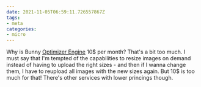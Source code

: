 ```yaml
---
date: 2021-11-05T06:59:11.726557867Z
tags:
- meta
categories:
- micro
---
```


Why is Bunny [Optimizer Engine](https://support.bunny.net/hc/en-us/articles/360027448392-Bunny-Optimizer-Engine-Documentation) 10$ per month? That's a bit too much. I must say that I'm tempted of the capabilities to resize images on demand instead of having to upload the right sizes - and then if I wanna change them, I have to reupload all images with the new sizes again. But 10$ is too much for that! There's other services with lower princings though.
